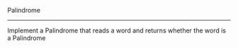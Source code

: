 Palindrome

---------------

Implement a Palindrome that reads a word and returns whether the word is a Palindrome